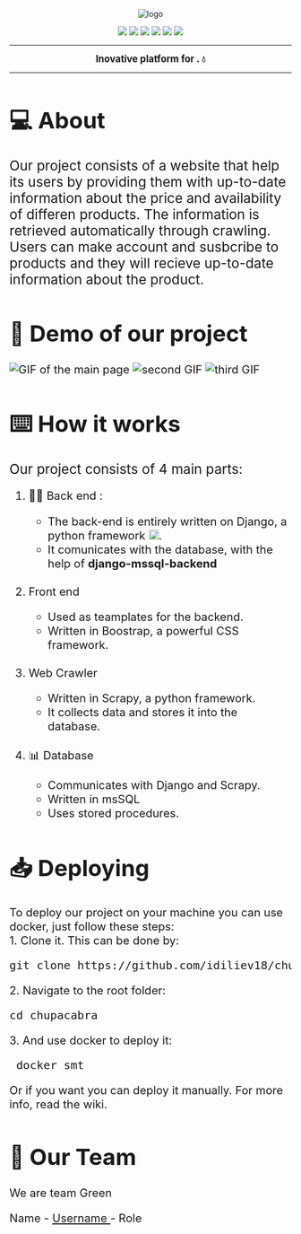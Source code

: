 <p align = "center">
  <img src = "https://repository-images.githubusercontent.com/386640485/d75a6ded-acf6-426e-bc38-9eec31aa70da?width=300px" alt = "logo">
  </p>
  </p>
  <p align = "center">
   <img src = "https://img.shields.io/github/languages/count/ssivanov19/a-data-pro-internship?style=for-the-badge">
   <img src = "https://img.shields.io/github/contributors/ssivanov19/a-data-pro-internship?style=for-the-badge">
   <img src = "https://img.shields.io/github/repo-size/ssivanov19/a-data-pro-internship?style=for-the-badge">
   <img src = "https://img.shields.io/github/last-commit/ssivanov19/a-data-pro-internship?style=for-the-badge">
   <img src = "https://img.shields.io/github/languages/top/ssivanov19/a-data-pro-internship?style=for-the-badge">
  <img src = "https://github.com/ssivanov19/a-data-pro-internship/actions/workflows/codeql-analysis.yml/badge.svg">
  </p>

   <hr>
  <p align = "center" style:"font-size:4em">
  <strong><big>
   Inovative platform for .  💧
  </strong><big>
  </p><hr>
  <h1>💻 About  </h1>
  <p> <big>
    Our project consists of a website that help its users by providing them with up-to-date information about the price and availability of differen products. The information is retrieved automatically through crawling. Users can make account and susbcribe to products and they will recieve up-to-date information about the product. 
   </big></p>

  <h1>🎥 Demo of our project </h1>

  <img src="" alt="GIF of the main page">
  <img src="" alt="second GIF">
  <img src="" alt="third GIF">

  <h1>⌨️ How it works</h1>
  
  <p><big>Our project consists of 4 main parts:</p></big>
  <ol>
    <li>👨‍💻 Back end : </li>
      <ul>
        <li>The back-end is entirely written on Django, a python framework <img src="https://emoji.gg/assets/emoji/py.png" width="18px" height="18px" alt="py">. </li>
        <li>It comunicates with the database, with the help of <strong>django-mssql-backend</strong></li>
      </ul>
    <br>
    <li>Front end</li>
      <ul>
        <li>Used as teamplates for the backend.</li>
        <li>Written in Boostrap, a powerful CSS framework.</li>
      </ul>
    <br>
    <li>Web Crawler</li>
      <ul>
        <li>Written in Scrapy, a python framework.</li>
        <li>It collects data and stores it into the database.</li>
      </ul>
    <br>
    <li>📊 Database</li>
      <ul>
        <li>Communicates with Django and Scrapy.</li>
        <li>Written in msSQL</li>
        <li>Uses stored procedures.</li>
      </ul>
  </ol>


   <h1> 📥 Deploying </h1>
   <p> To deploy our project on your machine you can use docker, just follow these steps:<br>
     1. Clone it. This can be done by: 
   <pre>git clone https://github.com/idiliev18/chupacabra.git</pre>
     2. Navigate to the root folder:
   <pre>cd chupacabra</pre>
     3. And use docker to deploy it:
    <pre> docker smt </pre>
    Or if you want you can deploy it manually. For more info, read the wiki.
    </p>
    <!--
     3. Create <strong>.env</strong> file:
    <pre>
      LOKI_IP=&ltIP of the loke server&gt
      DISCORD_ID=&ltID of the discord webhook&gt
      DISCORD_TOKEN=&ltToken of the discord webhook&gt
      DB_USER=&ltDatabase ssername&gt
      DB_PASSWORD=&ltDatabase password&gt
      DB_SERVER=&ltDatabase server&gt
      DB=&ltDatabase name&gt
      saltRounds=&ltSalt round&gt 
      MAX_REQUEST_COUNT=&ltMax number of requests&gt
      GMAILID=&ltGmail email to send emails&gt
      GMAILPASS=&ltGmail password&gt</pre>
     4. Navigate to the server folder: 
    <pre>cd server</pre>
     5. Install the node modules:
    <pre>npm install</pre>
     6. Start the server
    <pre>node app.js</pre>
     7. In an new terminal, open client folder
    <pre>cd client</pre>
     8. Install the node modules (might take some time):
    <pre>npm install</pre>
     9. Start the react app
    <pre>npm start</pre>
    -->
    <h1>🧒 Our Team</h1>
    <p>We are team Green</p>
    <p>Name - <a href = "https://github.com/ssivanov19"> Username </a> - Role </p>

